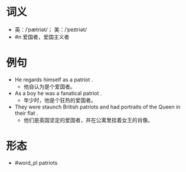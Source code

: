 # 词义
- 英：/ˈpætriət/； 美：/ˈpeɪtriət/
- #n 爱国者，爱国主义者
# 例句
- He regards himself as a patriot .
	- 他自认为是个爱国者。
- As a boy he was a fanatical patriot .
	- 年少时，他是个狂热的爱国者。
- They were staunch British patriots and had portraits of the Queen in their flat .
	- 他们是英国坚定的爱国者，并在公寓里挂着女王的肖像。
# 形态
- #word_pl patriots
